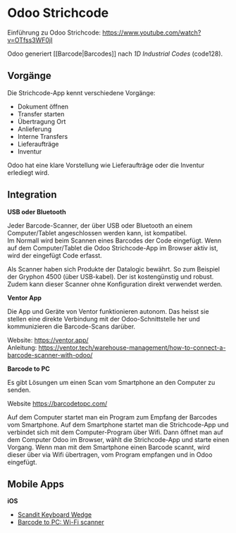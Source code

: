 # Odoo Strichcode

Einführung zu Odoo Strichcode: https://www.youtube.com/watch?v=OTfss3WF0jI

Odoo generiert [[Barcode|Barcodes]] nach *1D Industrial Codes* (code128).

## Vorgänge

Die Strichcode-App kennt verschiedene Vorgänge:
* Dokument öffnen
* Transfer starten
* Übertragung Ort
* Anlieferung
* Interne Transfers
* Lieferaufträge
* Inventur

Odoo hat eine klare Vorstellung wie Lieferaufträge oder die Inventur erlediegt wird.

## Integration

**USB oder Bluetooth**

Jeder Barcode-Scanner, der über USB oder Bluetooth an einem Computer/Tablet angeschlossen werden kann, ist kompatibel.  
Im Normall wird beim Scannen eines Barcodes der Code eingefügt. Wenn auf dem Computer/Tablet die Odoo Strichcode-App im Browser aktiv ist, wird der eingefügt Code erfasst.

Als Scanner haben sich Produkte der Datalogic bewährt. So zum Beispiel der Gryphon 4500 (über USB-kabel). Der ist kostengünstig und robust. Zudem kann dieser Scanner ohne Konfiguration direkt verwendet werden. 

**Ventor App**

Die App und Geräte von Ventor funktionieren autonom. Das heisst sie stellen eine direkte Verbindung mit der Odoo-Schnittstelle her und kommunizieren die Barcode-Scans darüber.

Website: https://ventor.app/  
Anleitung: https://ventor.tech/warehouse-management/how-to-connect-a-barcode-scanner-with-odoo/  

**Barcode to PC**

Es gibt Lösungen um einen Scan vom Smartphone an den Computer zu senden.

Website https://barcodetopc.com/

Auf dem Computer startet man ein Program zum Empfang der Barcodes vom Smartphone. Auf dem Smartphone startet man die Strichcode-App und verbindet sich mit dem Computer-Program über Wifi. Dann öffnet man auf dem Computer Odoo im Browser, wählt die Strichcode-App und starte einen Vorgang. Wenn man mit dem Smartphone einen Barcode scannt, wird dieser über via Wifi übertragen, vom Program empfangen und in Odoo eingefügt.

## Mobile Apps

**iOS**

* [Scandit Keyboard Wedge](https://apps.apple.com/us/app/scandit-keyboard-wedge/id1275099694)
* [Barcode to PC: Wi-Fi scanner](https://apps.apple.com/us/app/barcode-to-pc-wi-fi-scanner/id1180168368)